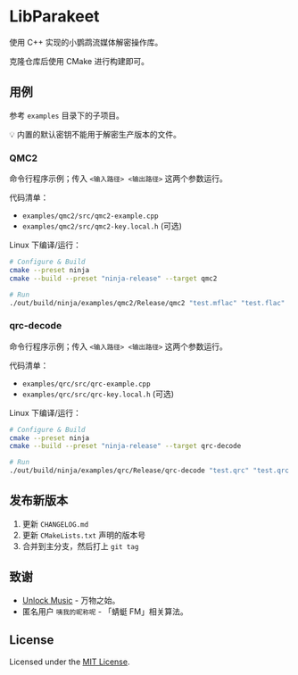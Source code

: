 # LibParakeet

使用 C++ 实现的小鹦鹉流媒体解密操作库。

克隆仓库后使用 CMake 进行构建即可。

## 用例

参考 `examples` 目录下的子项目。

💡 内置的默认密钥不能用于解密生产版本的文件。

### QMC2

命令行程序示例；传入 `<输入路径> <输出路径>` 这两个参数运行。

代码清单：

* `examples/qmc2/src/qmc2-example.cpp`
* `examples/qmc2/src/qmc2-key.local.h` (可选)

Linux 下编译/运行：

```bash
# Configure & Build
cmake --preset ninja
cmake --build --preset "ninja-release" --target qmc2

# Run
./out/build/ninja/examples/qmc2/Release/qmc2 "test.mflac" "test.flac"
```

### qrc-decode

命令行程序示例；传入 `<输入路径> <输出路径>` 这两个参数运行。

代码清单：

* `examples/qrc/src/qrc-example.cpp`
* `examples/qrc/src/qrc-key.local.h` (可选)

Linux 下编译/运行：

```bash
# Configure & Build
cmake --preset ninja
cmake --build --preset "ninja-release" --target qrc-decode

# Run
./out/build/ninja/examples/qrc/Release/qrc-decode "test.qrc" "test.qrc.xml"
```

## 发布新版本

1. 更新 `CHANGELOG.md`
2. 更新 `CMakeLists.txt` 声明的版本号
3. 合并到主分支，然后打上 `git tag`

## 致谢

- [Unlock Music](https://unlock-music.dev/) - 万物之始。
- 匿名用户 `咦我的昵称呢` - 「蜻蜓 FM」相关算法。

## License

Licensed under the [MIT License](LICENSE.txt).
